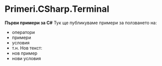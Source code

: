 # Primeri.CSharp.Terminal
**Първи примери за C#**
Тук  ще публикуваме примери за ползването на:
* оператори
* примери
* условия
* т.н.
Нов текст:
* нов пример
* нови условия

